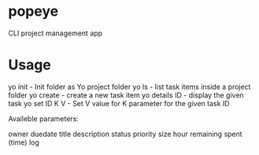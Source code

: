 # popeye

CLI project management app

# Usage

yo init       - Init folder as Yo project folder
yo ls         - list task items inside a project folder
yo create     - create a new task item
yo details ID - display the given task
yo set ID K V - Set V value for K parameter for the given task ID

Availeble parameters:

  owner
  duedate
  title
  description
  status
  priority
  size
  hour remaining
  spent (time)
  log
